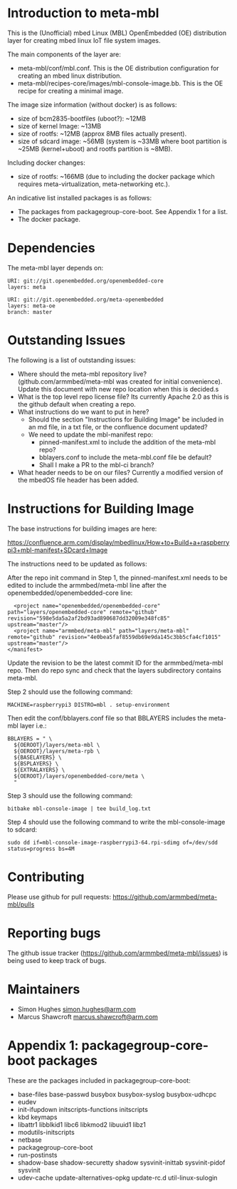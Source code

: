 # Introduction to meta-mbl

This is the (Unofficial) mbed Linux (MBL) OpenEmbedded (OE) distribution layer for creating mbed linux IoT file system images.

The main components of the layer are: 
- meta-mbl/conf/mbl.conf. This is the OE distribution configuration for creating an mbed linux distribution.
- meta-mbl/recipes-core/images/mbl-console-image.bb. This is the OE recipe for creating a minimal image. 

The image size information (without docker) is as follows:
- size of bcm2835-bootfiles (uboot?): ~12MB
- size of kernel Image: ~13MB
- size of rootfs: ~12MB (approx 8MB files actually present).
- size of sdcard image: ~56MB (system is ~33MB where boot partition is ~25MB (kernel+uboot) and rootfs partition is ~8MB).

Including docker changes:
- size of rootfs: ~166MB (due to including the docker package which requires meta-virtualization, meta-networking etc.).

An indicative list installed packages is as follows:
- The packages from packagegroup-core-boot. See Appendix 1 for a list.
- The docker package. 

# Dependencies

The meta-mbl layer depends on:

	URI: git://git.openembedded.org/openembedded-core
	layers: meta

	URI: git://git.openembedded.org/meta-openembedded
	layers: meta-oe
	branch: master

# Outstanding Issues

The following is a list of outstanding issues:
- Where should the meta-mbl repository live? (github.com/armmbed/meta-mbl was created for initial convenience). 
  Update this document with new repo location when this is decided.s
- What is the top level repo license file? Its currently Apache 2.0 as this is the github default when creating a repo.
- What instructions do we want to put in here? 
	- Should the section "Instructions for Building Image"  be included in an md file, in a txt file, or 
	  the confluence document updated?
	- We need to update the mbl-manifest repo: 
		- pinned-manifest.xml to include the addition of the meta-mbl repo? 
		- bblayers.conf to include the meta-mbl.conf file be default?
		- Shall I make a PR to the mbl-ci branch?
- What header needs to be on our files? Currently a modified version of the mbedOS file header has been added.


# Instructions for Building Image

The base instructions for building images are here:

https://confluence.arm.com/display/mbedlinux/How+to+Build+a+raspberrypi3+mbl-manifest+SDcard+Image

The instructions need to be updated as follows:

After the repo init command in Step 1, the pinned-manifest.xml needs to be edited to include the armmbed/meta-mbl line
after the openembedded/openembedded-core line:

	  <project name="openembedded/openembedded-core" path="layers/openembedded-core" remote="github" revision="598e5da5a2af2bd93ad890687dd32009e348fc85" upstream="master"/>
	  <project name="armmbed/meta-mbl" path="layers/meta-mbl" remote="github" revision="4e0bea5faf8559db69e9da145c3bb5cfa4cf1015" upstream="master"/>
	</manifest>

Update the revision to be the latest commit ID for the armmbed/meta-mbl repo. Then do repo sync and check that the layers
subdirectory contains meta-mbl.
 

Step 2 should use the following command:
	
	MACHINE=raspberrypi3 DISTRO=mbl . setup-environment
	
Then edit the conf/bblayers.conf file so that BBLAYERS includes the meta-mbl layer i.e.:

	BBLAYERS = " \
	  ${OEROOT}/layers/meta-mbl \
	  ${OEROOT}/layers/meta-rpb \
	  ${BASELAYERS} \
	  ${BSPLAYERS} \
	  ${EXTRALAYERS} \
	  ${OEROOT}/layers/openembedded-core/meta \
	  "
 

Step 3 should use the following command:

	bitbake mbl-console-image | tee build_log.txt
	
Step 4 should use the following command to write the mbl-console-image to sdcard: 

	sudo dd if=mbl-console-image-raspberrypi3-64.rpi-sdimg of=/dev/sdd status=progress bs=4M
	
	

# Contributing

Please use github for pull requests: https://github.com/armmbed/meta-mbl/pulls


# Reporting bugs

The github issue tracker (https://github.com/armmbed/meta-mbl/issues) is being used to keep track of bugs.


# Maintainers

* Simon Hughes <simon.hughes@arm.com>
* Marcus Shawcroft <marcus.shawcroft@arm.com>


# Appendix 1: packagegroup-core-boot packages 

These are the packages included in packagegroup-core-boot:
- base-files base-passwd busybox busybox-syslog busybox-udhcpc 
- eudev
- init-ifupdown initscripts-functions initscripts
- kbd keymaps
- libattr1 libblkid1 libc6 libkmod2 libuuid1 libz1
- modutils-initscripts
- netbase
- packagegroup-core-boot
- run-postinsts
- shadow-base shadow-securetty shadow sysvinit-inittab sysvinit-pidof sysvinit
- udev-cache update-alternatives-opkg update-rc.d util-linux-sulogin
